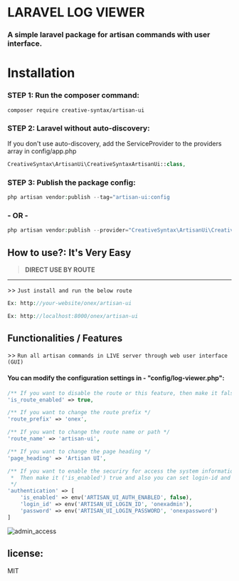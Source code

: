 # LARAVEL LOG VIEWER

### A simple laravel package for artisan commands with user interface.

# Installation

### STEP 1: Run the composer command:

```shell
composer require creative-syntax/artisan-ui
```

### STEP 2: Laravel without auto-discovery:

If you don't use auto-discovery, add the ServiceProvider to the providers array in config/app.php

```php
CreativeSyntax\ArtisanUi\CreativeSyntaxArtisanUi::class,
```

### STEP 3: Publish the package config:

```php
php artisan vendor:publish --tag="artisan-ui:config
```
### - OR - 

```php
php artisan vendor:publish --provider="CreativeSyntax\ArtisanUi\CreativeSyntaxArtisanUi" --force
```

## How to use?: It's Very Easy

> **DIRECT USE BY ROUTE**
---
<dl>
  <dt>>> <code>Just install and run the below route </span></code></dt>
</dl>

```php
Ex: http://your-website/onex/artisan-ui

Ex: http://localhost:8000/onex/artisan-ui
```

## Functionalities / Features
<dl>
  <dt>>> <code>Run all artisan commands in LIVE server through web user interface (GUI)</span></code></dt>
</dl>

#### You can modify the configuration settings in - "config/log-viewer.php":

```php
/** If you want to disable the route or this feature, then make it false */
'is_route_enabled' => true,
```

```php
/** If you want to change the route prefix */
'route_prefix' => 'onex',
```

```php
/** If you want to change the route name or path */
'route_name' => 'artisan-ui',
```

```php
/** If you want to change the page heading */
'page_heading' => 'Artisan UI',
```

```php
/** If you want to enable the securiry for access the system information
 *  Then make it ('is_enabled') true and also you can set login-id and password 
 */
'authentication' => [
    'is_enabled' => env('ARTISAN_UI_AUTH_ENABLED', false),
    'login_id' => env('ARTISAN_UI_LOGIN_ID', 'onexadmin'),
    'password' => env('ARTISAN_UI_LOGIN_PASSWORD', 'onexpassword')
]
```

![admin_access](https://user-images.githubusercontent.com/24665327/222919478-474bcc99-bc5b-4414-8d17-6dfa16ef09b1.png)


## license:
MIT
